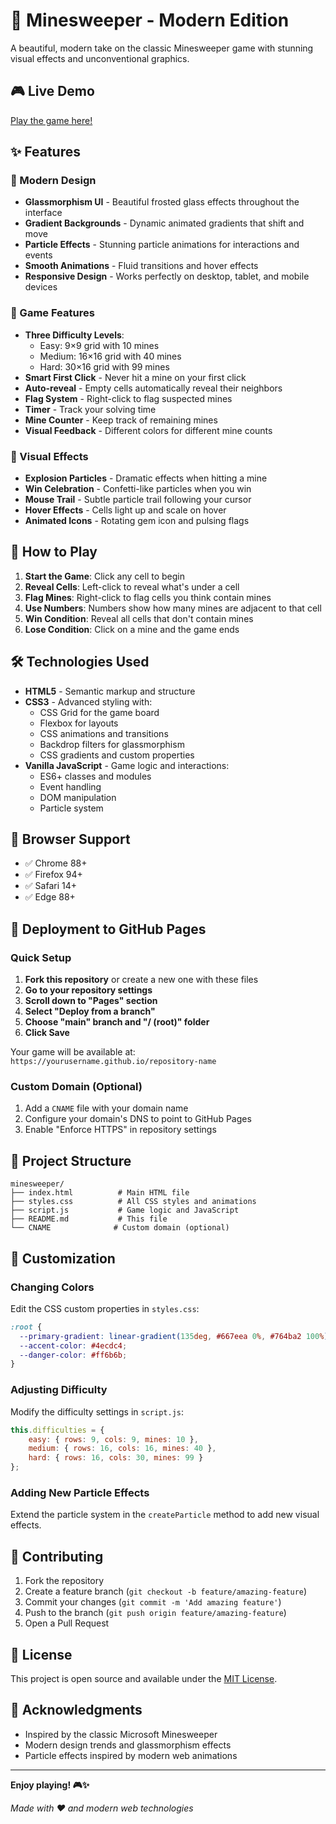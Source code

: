 # 💎 Minesweeper - Modern Edition

A beautiful, modern take on the classic Minesweeper game with stunning visual effects and unconventional graphics.

## 🎮 Live Demo

[Play the game here!](https://yourusername.github.io/minesweeper)

## ✨ Features

### 🎨 Modern Design
- **Glassmorphism UI** - Beautiful frosted glass effects throughout the interface
- **Gradient Backgrounds** - Dynamic animated gradients that shift and move
- **Particle Effects** - Stunning particle animations for interactions and events
- **Smooth Animations** - Fluid transitions and hover effects
- **Responsive Design** - Works perfectly on desktop, tablet, and mobile devices

### 🎯 Game Features
- **Three Difficulty Levels**:
  - Easy: 9×9 grid with 10 mines
  - Medium: 16×16 grid with 40 mines
  - Hard: 30×16 grid with 99 mines
- **Smart First Click** - Never hit a mine on your first click
- **Auto-reveal** - Empty cells automatically reveal their neighbors
- **Flag System** - Right-click to flag suspected mines
- **Timer** - Track your solving time
- **Mine Counter** - Keep track of remaining mines
- **Visual Feedback** - Different colors for different mine counts

### 🎪 Visual Effects
- **Explosion Particles** - Dramatic effects when hitting a mine
- **Win Celebration** - Confetti-like particles when you win
- **Mouse Trail** - Subtle particle trail following your cursor
- **Hover Effects** - Cells light up and scale on hover
- **Animated Icons** - Rotating gem icon and pulsing flags

## 🚀 How to Play

1. **Start the Game**: Click any cell to begin
2. **Reveal Cells**: Left-click to reveal what's under a cell
3. **Flag Mines**: Right-click to flag cells you think contain mines
4. **Use Numbers**: Numbers show how many mines are adjacent to that cell
5. **Win Condition**: Reveal all cells that don't contain mines
6. **Lose Condition**: Click on a mine and the game ends

## 🛠️ Technologies Used

- **HTML5** - Semantic markup and structure
- **CSS3** - Advanced styling with:
  - CSS Grid for the game board
  - Flexbox for layouts
  - CSS animations and transitions
  - Backdrop filters for glassmorphism
  - CSS gradients and custom properties
- **Vanilla JavaScript** - Game logic and interactions:
  - ES6+ classes and modules
  - Event handling
  - DOM manipulation
  - Particle system

## 📱 Browser Support

- ✅ Chrome 88+
- ✅ Firefox 94+
- ✅ Safari 14+
- ✅ Edge 88+

## 🚀 Deployment to GitHub Pages

### Quick Setup

1. **Fork this repository** or create a new one with these files
2. **Go to your repository settings**
3. **Scroll down to "Pages" section**
4. **Select "Deploy from a branch"**
5. **Choose "main" branch and "/ (root)" folder**
6. **Click Save**

Your game will be available at: `https://yourusername.github.io/repository-name`

### Custom Domain (Optional)

1. Add a `CNAME` file with your domain name
2. Configure your domain's DNS to point to GitHub Pages
3. Enable "Enforce HTTPS" in repository settings

## 📁 Project Structure

```
minesweeper/
├── index.html          # Main HTML file
├── styles.css          # All CSS styles and animations
├── script.js           # Game logic and JavaScript
├── README.md           # This file
└── CNAME              # Custom domain (optional)
```

## 🎨 Customization

### Changing Colors
Edit the CSS custom properties in `styles.css`:

```css
:root {
  --primary-gradient: linear-gradient(135deg, #667eea 0%, #764ba2 100%);
  --accent-color: #4ecdc4;
  --danger-color: #ff6b6b;
}
```

### Adjusting Difficulty
Modify the difficulty settings in `script.js`:

```javascript
this.difficulties = {
    easy: { rows: 9, cols: 9, mines: 10 },
    medium: { rows: 16, cols: 16, mines: 40 },
    hard: { rows: 16, cols: 30, mines: 99 }
};
```

### Adding New Particle Effects
Extend the particle system in the `createParticle` method to add new visual effects.

## 🤝 Contributing

1. Fork the repository
2. Create a feature branch (`git checkout -b feature/amazing-feature`)
3. Commit your changes (`git commit -m 'Add amazing feature'`)
4. Push to the branch (`git push origin feature/amazing-feature`)
5. Open a Pull Request

## 📄 License

This project is open source and available under the [MIT License](LICENSE).

## 🙏 Acknowledgments

- Inspired by the classic Microsoft Minesweeper
- Modern design trends and glassmorphism effects
- Particle effects inspired by modern web animations

---

**Enjoy playing! 🎮✨**

*Made with ❤️ and modern web technologies* 
